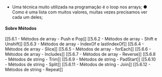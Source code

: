 * Uma técnica muito utilizada na programação é o loop nos arrays; ● Como é uma lista com muitos valores, muitas vezes precisamos ver cada um deles;

#### Sobre Métodos
[[5.6.1 - Métodos de array - Push e Pop]]
[[5.6.2 - Métodos de array - Shift e Unshift]]
[[5.6.3 - Métodos de array - IndexOf e lastIndexOf]]
[[5.6.4 - Métodos de array - Slice]]
[[5.6.5 - Métodos de array - forEach]]
[[5.6.6 - Métodos de array - Includes]]
[[5.6.7 - Métodos de array - Reverse]]
[[5.6.8 - Métodos de string - Trim]]
[[5.6.9 - Métodos de string - PadStart]]
[[5.6.10 - Métodos de string - Split]]
[[5.6.11 - Métodos de string - Join]]
[[5.6.12 - Métodos de string - Repeat]]